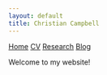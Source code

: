 ```yaml
---
layout: default
title: Christian Campbell
---
```


<link rel="stylesheet" href="/assets/css/style.css">

<div class="navbar">
  <a href="/">Home</a>
  <a href="/CV.html">CV</a>
  <a href="/research.html">Research</a>
  <a href="/blog.html">Blog</a>
</div>

Welcome to my website!
